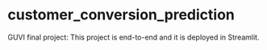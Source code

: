 # customer_conversion_prediction
GUVI final project: This project is end-to-end and it is deployed in Streamlit.
